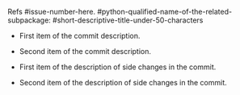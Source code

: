 Refs #issue-number-here. #python-qualified-name-of-the-related-subpackage: #short-descriptive-title-under-50-characters

* First item of the commit description.
* Second item of the commit description.

* First item of the description of side changes in the commit.
* Second item of the description of side changes in the commit.

